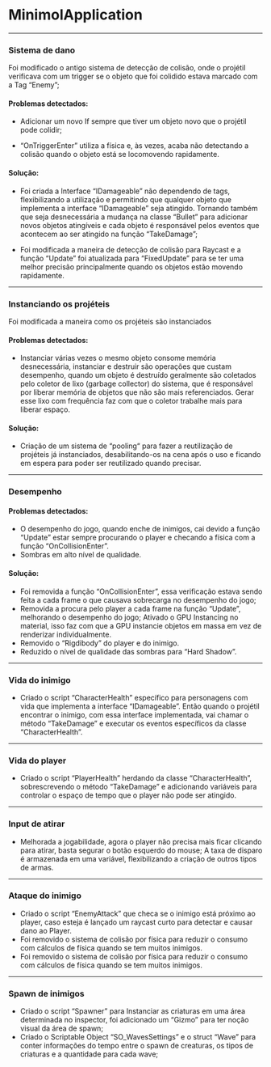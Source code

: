 # MinimolApplication
---
### __Sistema de dano__ 
Foi modificado o antigo sistema de detecção de colisão, onde o projétil verificava com um trigger se o objeto que foi colidido estava marcado com a Tag “Enemy”;

#### __Problemas detectados:__
- Adicionar um novo If sempre que tiver um objeto novo que o projétil pode colidir;

- “OnTriggerEnter” utiliza a física e, às vezes, acaba não detectando a colisão quando o objeto está se locomovendo rapidamente.

#### __Solução:__

- Foi criada a Interface “IDamageable” não dependendo de tags, flexibilizando a utilização e permitindo que qualquer objeto que implementa a interface “IDamageable” seja atingido. Tornando também que seja desnecessária a mudança na classe “Bullet” para adicionar novos objetos atingíveis e cada objeto é responsável pelos eventos que acontecem ao ser atingido na função “TakeDamage”;

- Foi modificada a maneira de detecção de colisão para Raycast e a função “Update” foi atualizada para “FixedUpdate” para se ter uma melhor precisão principalmente quando os objetos estão movendo rapidamente.

---

### __Instanciando os projéteis__
Foi modificada a maneira como os projéteis são instanciados
	
#### __Problemas detectados:__
- Instanciar várias vezes o mesmo objeto consome memória desnecessária, instanciar e destruir são operações que custam desempenho, quando um objeto é destruído geralmente são coletados pelo coletor de lixo (garbage collector) do sistema, que é responsável por liberar memória de objetos que não são mais referenciados. Gerar esse lixo com frequência faz com que o coletor trabalhe mais para liberar espaço.

#### __Solução:__
- Criação de um sistema de “pooling“ para fazer a reutilização de projéteis já instanciados, desabilitando-os na cena após o uso e ficando em espera para poder ser reutilizado quando precisar.

---

### __Desempenho__

#### __Problemas detectados:__
- O desempenho do jogo, quando enche de inimigos, cai devido a função “Update” estar sempre procurando o player e checando a física com a função “OnCollisionEnter”.
- Sombras em alto nível de qualidade.

#### __Solução:__
- Foi removida a função “OnCollisionEnter”, essa verificação estava sendo feita a cada frame o que causava sobrecarga no desempenho do jogo;
- Removida a procura pelo player a cada frame na função “Update”, melhorando o desempenho do jogo;
Ativado o GPU Instancing no material, isso faz com que a GPU instancie objetos em massa em vez de renderizar individualmente.
- Removido o “Rigdibody” do player e do inimigo.
- Reduzido o nível de qualidade das sombras para “Hard Shadow”.

---

### __Vida do inimigo__
- Criado o script “CharacterHealth” específico para personagens com vida que implementa a interface “IDamageable”. Então quando o projétil encontrar o inimigo, com essa interface implementada, vai chamar o método “TakeDamage” e executar os eventos específicos da classe “CharacterHealth”.

---

### __Vida do player__
- Criado o script “PlayerHealth” herdando da classe “CharacterHealth”, sobrescrevendo o método “TakeDamage” e adicionando variáveis para controlar o espaço de tempo que o player não pode ser atingido.

---

### __Input de atirar__
- Melhorada a jogabilidade, agora o player não precisa mais ficar clicando para atirar, basta segurar o botão esquerdo do mouse;
A taxa de disparo é armazenada em uma variável, flexibilizando a criação de outros tipos de armas.

---

### __Ataque do inimigo__
- Criado o script “EnemyAttack” que checa se o inimigo está próximo ao player, caso esteja é lançado um raycast curto para detectar e causar dano ao Player.
- Foi removido o sistema de colisão por física para reduzir o consumo com cálculos de física quando se tem muitos inimigos.
- Foi removido o sistema de colisão por física para reduzir o consumo com cálculos de física quando se tem muitos inimigos.

---

### __Spawn de inimigos__
- Criado o script “Spawner” para Instanciar as criaturas em uma área determinada no inspector, foi adicionado um “Gizmo” para ter noção visual da área de spawn;
- Criado o Scriptable Object “SO_WavesSettings” e o struct “Wave” para conter informações do tempo entre o spawn de creaturas, os tipos de criaturas e a quantidade para cada wave;



